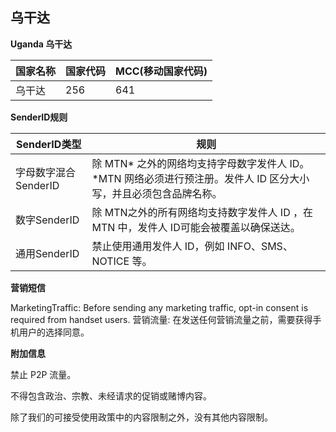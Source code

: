 ## 乌干达

__Uganda  乌干达__

| 国家名称 | 国家代码 | MCC(移动国家代码) |
|------|------|-------------|
| 乌干达  | 256  | 641         |

__SenderID规则__

| SenderID类型     | 规则                                                                |
|----------------|-------------------------------------------------------------------|
| 字母数字混合SenderID | 除 MTN* 之外的网络均支持字母数字发件人 ID。*MTN 网络必须进行预注册。发件人 ID 区分大小写，并且必须包含品牌名称。 |
| 数字SenderID     | 	除 MTN之外的所有网络均支持数字发件人 ID ，在 MTN 中，发件人 ID可能会被覆盖以确保送达。              |
| 通用SenderID     | 禁止使用通用发件人 ID，例如 INFO、SMS、NOTICE 等。                                |


__营销短信__

MarketingTraffic: Before sending any marketing traffic, opt-in consent is required from handset users.
营销流量: 在发送任何营销流量之前，需要获得手机用户的选择同意。


__附加信息__

禁止 P2P 流量。

不得包含政治、宗教、未经请求的促销或赌博内容。

除了我们的可接受使用政策中的内容限制之外，没有其他内容限制。

